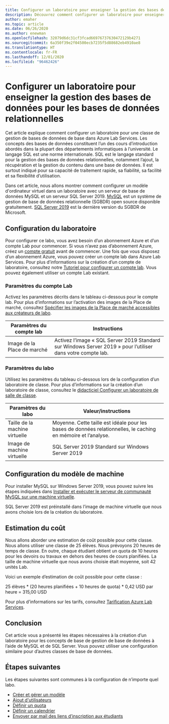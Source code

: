```yaml
---
title: Configurer un laboratoire pour enseigner la gestion des bases de données pour les bases de données relationnelles | Microsoft Docs
description: Découvrez comment configurer un laboratoire pour enseigner la gestion des bases de données relationnelles.
author: emaher
ms.topic: article
ms.date: 06/26/2020
ms.author: enewman
ms.openlocfilehash: 32079d6dc31cf3fcad66976737630472129b4271
ms.sourcegitcommit: 6a350f39e2f04500ecb7235f5d88682eb4910ae8
ms.translationtype: HT
ms.contentlocale: fr-FR
ms.lasthandoff: 12/01/2020
ms.locfileid: "96462426"
---
```

# <a name="set-up-a-lab-to-teach-database-management-for-relational-databases"></a>Configurer un laboratoire pour enseigner la gestion des bases de données pour les bases de données relationnelles

Cet article explique comment configurer un laboratoire pour une classe de gestion de bases de données de base dans Azure Lab Services. Les concepts des bases de données constituent l’un des cours d’introduction abordés dans la plupart des départements informatiques à l’université. Le langage SQL est une norme internationale. SQL est le langage standard pour la gestion des bases de données relationnelles, notamment l’ajout, la récupération et la gestion du contenu dans une base de données.  Il est surtout indiqué pour sa capacité de traitement rapide, sa fiabilité, sa facilité et sa flexibilité d’utilisation.

Dans cet article, nous allons montrer comment configurer un modèle d'ordinateur virtuel dans un laboratoire avec un serveur de base de données MySQL et un serveur SQL Server 2019.  [MySQL](https://www.mysql.com/) est un système de gestion de base de données relationnelle (SGBDR) open source disponible gratuitement.  [SQL Server 2019](https://www.microsoft.com/sql-server/sql-server-2019) est la dernière version du SGBDR de Microsoft.

## <a name="lab-configuration"></a>Configuration du laboratoire

Pour configurer ce labo, vous avez besoin d’un abonnement Azure et d’un compte Lab pour commencer. Si vous n’avez pas d’abonnement Azure, créez un [compte gratuit](https://azure.microsoft.com/free/) avant de commencer. Une fois que vous disposez d’un abonnement Azure, vous pouvez créer un compte lab dans Azure Lab Services. Pour plus d’informations sur la création d’un compte de laboratoire, consultez notre [Tutoriel pour configurer un compte lab](tutorial-setup-lab-account.md).  Vous pouvez également utiliser un compte Lab existant.

### <a name="lab-account-settings"></a>Paramètres du compte Lab

Activez les paramètres décrits dans le tableau ci-dessous pour le compte lab. Pour plus d’informations sur l’activation des images de la Place de marché, consultez [Spécifier les images de la Place de marché accessibles aux créateurs de labo](./specify-marketplace-images.md).

| Paramètres du compte lab | Instructions |
| ------------------- | ------------ |
|Image de la Place de marché| Activez l’image « SQL Server 2019 Standard sur Windows Server 2019 » pour l’utiliser dans votre compte lab.|

### <a name="lab-settings"></a>Paramètres du labo

Utilisez les paramètres du tableau ci-dessous lors de la configuration d’un laboratoire de classe.  Pour plus d’informations sur la création d’un laboratoire de classe, consultez le [didacticiel Configurer un laboratoire de salle de classe](tutorial-setup-classroom-lab.md).

| Paramètres du labo | Valeur/instructions |
| ------------ | ------------------ |
|Taille de la machine virtuelle| Moyenne. Cette taille est idéale pour les bases de données relationnelles, le caching en mémoire et l’analyse.|
|Image de machine virtuelle| SQL Server 2019 Standard sur Windows Server 2019|

## <a name="template-machine-configuration"></a>Configuration du modèle de machine

Pour installer MySQL sur Windows Server 2019, vous pouvez suivre les étapes indiquées dans [Installer et exécuter le serveur de communauté MySQL sur une machine virtuelle](/previous-versions/azure/virtual-machines/windows/classic/mysql-2008r2?toc=%2fazure%2fvirtual-machines%2fwindows%2fclassic%2ftoc.json#install-and-run-mysql-community-server-on-the-virtual-machine).

SQL Server 2019 est préinstallé dans l’image de machine virtuelle que nous avons choisie lors de la création du laboratoire.

## <a name="cost-estimate"></a>Estimation du coût

Nous allons aborder une estimation de coût possible pour cette classe.  Nous allons utiliser une classe de 25 élèves.  Nous prévoyons 20 heures de temps de classe.  En outre, chaque étudiant obtient un quota de 10 heures pour les devoirs ou travaux en dehors des heures de cours planifiées.  La taille de machine virtuelle que nous avons choisie était moyenne, soit 42 unités Lab.

Voici un exemple d’estimation de coût possible pour cette classe :

25 élèves \* (20 heures planifiées + 10 heures de quota) \* 0,42 USD par heure = 315,00 USD

Pour plus d’informations sur les tarifs, consultez [Tarification Azure Lab Services](https://azure.microsoft.com/pricing/details/lab-services/).

## <a name="conclusion"></a>Conclusion

Cet article vous a présenté les étapes nécessaires à la création d’un laboratoire pour les concepts de base de gestion de base de données à l’aide de MySQL et de SQL Server. Vous pouvez utiliser une configuration similaire pour d’autres classes de base de données.

## <a name="next-steps"></a>Étapes suivantes

Les étapes suivantes sont communes à la configuration de n’importe quel labo.

- [Créer et gérer un modèle](how-to-create-manage-template.md)
- [Ajout d'utilisateurs](tutorial-setup-classroom-lab.md#add-users-to-the-lab)
- [Définir un quota](how-to-configure-student-usage.md#set-quotas-for-users)
- [Définir un calendrier](tutorial-setup-classroom-lab.md#set-a-schedule-for-the-lab)
- [Envoyer par mail des liens d’inscription aux étudiants](how-to-configure-student-usage.md#send-invitations-to-users)